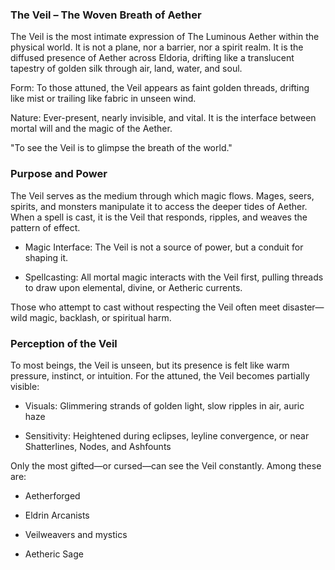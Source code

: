 ### The Veil – The Woven Breath of Aether

The Veil is the most intimate expression of The Luminous Aether within the physical world. It is not a plane, nor a barrier, nor a spirit realm. It is the diffused presence of Aether across Eldoria, drifting like a translucent tapestry of golden silk through air, land, water, and soul.

Form: To those attuned, the Veil appears as faint golden threads, drifting like mist or trailing like fabric in unseen wind.
    
Nature: Ever-present, nearly invisible, and vital. It is the interface between mortal will and the magic of the Aether.
    

"To see the Veil is to glimpse the breath of the world."

### Purpose and Power

The Veil serves as the medium through which magic flows. Mages, seers, spirits, and monsters manipulate it to access the deeper tides of Aether. When a spell is cast, it is the Veil that responds, ripples, and weaves the pattern of effect.

- Magic Interface: The Veil is not a source of power, but a conduit for shaping it.
    
- Spellcasting: All mortal magic interacts with the Veil first, pulling threads to draw upon elemental, divine, or Aetheric currents.
    

Those who attempt to cast without respecting the Veil often meet disaster—wild magic, backlash, or spiritual harm.

### Perception of the Veil

To most beings, the Veil is unseen, but its presence is felt like warm pressure, instinct, or intuition. For the attuned, the Veil becomes partially visible:

- Visuals: Glimmering strands of golden light, slow ripples in air, auric haze
    
- Sensitivity: Heightened during eclipses, leyline convergence, or near Shatterlines, Nodes, and Ashfounts
    

Only the most gifted—or cursed—can see the Veil constantly. Among these are:

- Aetherforged
    
- Eldrin Arcanists
    
- Veilweavers and mystics
    
- Aetheric Sage
    
